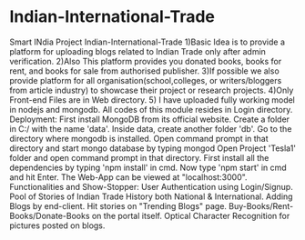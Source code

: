 # Indian-International-Trade
Smart INdia Project 
Indian-International-Trade 
1)Basic Idea is to provide a platform for uploading blogs related to Indian Trade only after admin verification. 
2)Also This platform provides you donated books, books for rent, and books for sale from authorised publisher.
3)If possible we also provide platform for all organisation(school,colleges, or writers/bloggers from article industry) to showcase their project or research projects. 
4)Only Front-end Files are in Web directory.
5) I have uploaded fully working model in nodejs and mongodb. All codes of this module resides in Login directory. 
Deployment:
First install MongoDB from its official website.
Create a folder in C:/ with the name 'data'. Inside data, create another folder 'db'.
Go to the directory where mongodb is installed. Open command prompt in that directory and start mongo database by typing mongod 
Open Project 'Tesla1' folder and open command prompt in that directory.
First install all the dependencies by typing 'npm install' in cmd. 
Now type 'npm start' in cmd and hit Enter.
The Web-App can be viewed at "localhost:3000". 
Functionalities and Show-Stopper:
User Authentication using Login/Signup.
Pool of Stories of Indian Trade History both National &amp; International.
Adding Blogs by end-client. Hit stories on "Trending Blogs" page.
Buy-Books/Rent-Books/Donate-Books on the portal itself. 
Optical Character Recognition for pictures posted on blogs.
